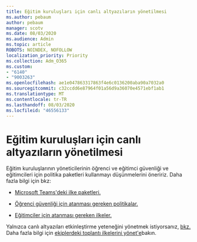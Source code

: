 ```yaml
---
title: Eğitim kuruluşları için canlı altyazıların yönetilmesi
ms.author: pebaum
author: pebaum
manager: scotv
ms.date: 08/03/2020
ms.audience: Admin
ms.topic: article
ROBOTS: NOINDEX, NOFOLLOW
localization_priority: Priority
ms.collection: Adm_O365
ms.custom:
- "6140"
- "9003263"
ms.openlocfilehash: ae1e047863317863f4e6c0136200aba90a7032a0
ms.sourcegitcommit: c32ccdd6e87964f01a56d9a36070e4571ebf1ab1
ms.translationtype: MT
ms.contentlocale: tr-TR
ms.lasthandoff: 08/03/2020
ms.locfileid: "46556133"
---
```

# <a name="managing-live-captions-for-education-organizations"></a>Eğitim kuruluşları için canlı altyazıların yönetilmesi

Eğitim kuruluşlarının yöneticilerinin öğrenci ve eğitimci güvenliği ve eğitimcileri için politika paketleri kullanmayı düşünmelerini öneririz. Daha fazla bilgi için bkz:  

- [Microsoft Teams'deki ilke paketleri.](https://docs.microsoft.com/microsoftteams/policy-packages-edu#policy-packages-in-microsoft-teams)  
    
- [Öğrenci güvenliği için atanması gereken politikalar.](https://docs.microsoft.com/microsoftteams/policy-packages-edu#policies-that-should-be-assigned-for-student-safety)

- [Eğitimciler için atanması gereken ilkeler.](https://docs.microsoft.com/microsoftteams/policy-packages-edu#policies-that-should-be-assigned-for-educators)

Yalnızca canlı altyazıları etkinleştirme yeteneğini yönetmek istiyorsanız, [bkz.](https://docs.microsoft.com/microsoftteams/meeting-policies-in-teams#enable-live-captions) Daha fazla bilgi için [ekiplerdeki toplantı ilkelerini yönet'e](https://docs.microsoft.com/microsoftteams/meeting-policies-in-teams)bakın.
